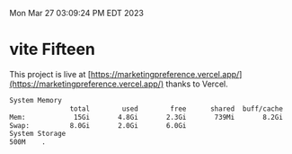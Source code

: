 Mon Mar 27 03:09:24 PM EDT 2023

# vite Fifteen


This project is live at [https://marketingpreference.vercel.app/](https://marketingpreference.vercel.app/) thanks to Vercel.

```bash
System Memory
               total        used        free      shared  buff/cache   available
Mem:            15Gi       4.8Gi       2.3Gi       739Mi       8.2Gi       9.4Gi
Swap:          8.0Gi       2.0Gi       6.0Gi
System Storage
500M	.
```
